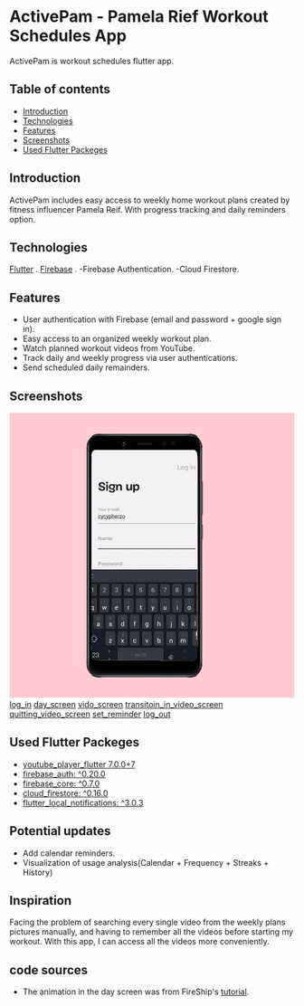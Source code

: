 # ActivePam - Pamela Rief Workout Schedules App
 
ActivePam is workout schedules flutter app.
 
## Table of contents
* [Introduction](#Introduction)
* [Technologies](#Technologies)
* [Features](#Features)
* [Screenshots](#Screenshots)
* [Used Flutter Packeges](#Packages)
 
    
## Introduction
 
ActivePam includes easy access to weekly home workout plans created by fitness influencer Pamela Reif. With progress tracking and daily reminders option.
 
## Technologies
[Flutter](<img src="https://img.icons8.com/color/48/000000/flutter.png"/>) .
 [Firebase](<img src="https://img.icons8.com/color/48/000000/firebase.png"/>) .
-Firebase Authentication.
-Cloud Firestore.
 
## Features
* User authentication with Firebase (email and password + google sign in).
* Easy access to an organized weekly workout plan.
* Watch planned workout videos from YouTube.
* Track daily and weekly progress via user authentications.
* Send scheduled daily remainders.
 
## Screenshots
![Sign_up](sign_up.gif)
[log_in](https://github.com/CypherZox/ActivePam/blob/master/assets/Screenshots/log_in.gif)
[day_screen](https://github.com/CypherZox/ActivePam/blob/master/assets/Screenshots/day.gif)
[vido_screen](https://github.com/CypherZox/ActivePam/blob/master/assets/Screenshots/vid_screen_1.gif)
[transitoin_in_video_screen](https://github.com/CypherZox/ActivePam/blob/master/assets/Screenshots/vid_trans.gif)
[quitting_video_screen](https://github.com/CypherZox/ActivePam/blob/master/assets/Screenshots/quit_vid.gif)
[set_reminder](https://github.com/CypherZox/ActivePam/blob/master/assets/Screenshots/set_reminder.gif)
[log_out](https://github.com/CypherZox/ActivePam/blob/master/assets/Screenshots/log_out.gif)
 
 
## Used Flutter Packeges
* [youtube_player_flutter 7.0.0+7](https://pub.dev/packages/youtube_player_flutter)
* [firebase_auth: ^0.20.0](https://pub.dev/packages/firebase_auth)
* [firebase_core: ^0.7.0](https://pub.dev/packages/firebase_core)
* [cloud_firestore: ^0.16.0](https://pub.dev/packages/cloud_firestore)
* [flutter_local_notifications: ^3.0.3](https://pub.dev/packages/flutter_local_notifications)
 
 
## Potential updates 
* Add calendar reminders.
* Visualization of usage analysis(Calendar + Frequency + Streaks + History)
 
## Inspiration 
Facing the problem of searching every single video from the weekly plans pictures manually, and having to remember all the videos before starting my workout.
With this app, I can access all the videos more conveniently.
 
## code sources
* The animation in the day screen was from FireShip's [tutorial](https://fireship.io/lessons/flutter-slider-like-reflectly/).
 


